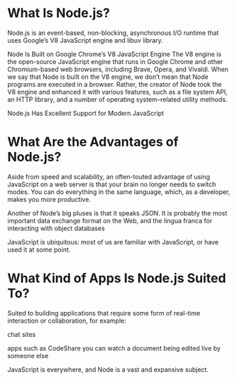 # What Is Node.js?
Node.js is an event-based, non-blocking, asynchronous I/O runtime that uses Google’s V8 JavaScript engine and libuv library.

Node Is Built on Google Chrome’s V8 JavaScript Engine
The V8 engine is the open-source JavaScript engine that runs in Google Chrome and other Chromium-based web browsers, including Brave, Opera, and Vivaldi. When we say that Node is built on the V8 engine, we don’t mean that Node programs are executed in a browser. Rather, the creator of Node took the V8 engine and enhanced it with various features, such as a file system API, an HTTP library, and a number of operating system–related utility methods.

Node.js Has Excellent Support for Modern JavaScript



#  What Are the Advantages of Node.js?
Aside from speed and scalability, an often-touted advantage of using JavaScript on a web server is that your brain no longer needs to switch modes. You can do everything in the same language, which, as a developer, makes you more productive.

Another of Node’s big pluses is that it speaks JSON. It is probably the most important data exchange format on the Web, and the lingua franca for interacting with object databases

JavaScript is ubiquitous: most of us are familiar with JavaScript, or have used it at some point.

# What Kind of Apps Is Node.js Suited To?
Suited to building applications that require some form of real-time interaction or collaboration, for example:

chat sites

apps such as CodeShare you can watch a document being edited live by someone else

JavaScript is everywhere, and Node is a vast and expansive subject.